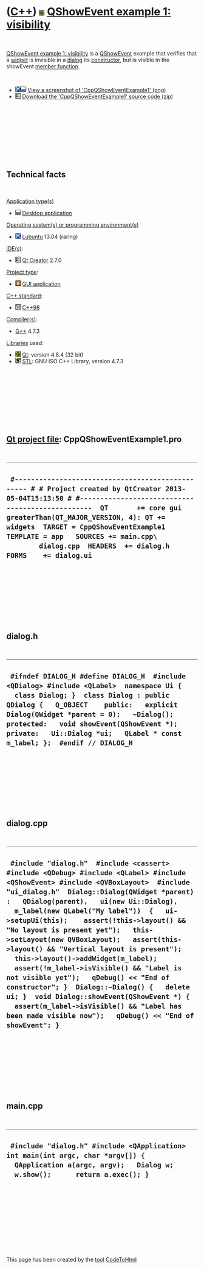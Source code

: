 



 

 

 

 

 

([C++](Cpp.htm)) ![Qt](PicQt.png) [QShowEvent example 1: visibility](CppQShowEventExample1.htm)
===============================================================================================

 

[QShowEvent example 1: visibility](CppQShowEventExample1.htm) is a
[QShowEvent](CppQShowEvent.htm) example that verifies that a
[widget](CppQWidget.htm) is invisible in a [dialog](CppQDialog.htm) its
[constructor](CppConstructor.htm), but is visible in the showEvent
[member function](CppMemberFunction.htm).

 

-   ![Lubuntu](PicLubuntu.png)![Desktop](PicDesktop.png) [View a
    screenshot of
    'CppQShowEventExample1' (png)](CppQShowEventExample1.png)
-   ![Qt Creator](PicQtCreator.png) [Download the
    'CppQShowEventExample1' source
    code (zip)](CppQShowEventExample1.zip)

 

 

 

 

 

Technical facts
---------------

 

[Application type(s)](CppApplication.htm)

-   ![Desktop](PicDesktop.png) [Desktop
    application](CppDesktopApplication.htm)

[Operating system(s) or programming environment(s)](CppOs.htm)

-   ![Lubuntu](PicLubuntu.png) [Lubuntu](CppLubuntu.htm) 13.04 (raring)

[IDE(s)](CppIde.htm):

-   ![Qt Creator](PicQtCreator.png) [Qt Creator](CppQtCreator.htm) 2.7.0

[Project type](CppQtProjectType.htm):

-   ![GUI](PicGui.png) [GUI application](CppGuiApplication.htm)

[C++ standard](CppStandard.htm):

-   ![C++98](PicCpp98.png) [C++98](Cpp98.htm)

[Compiler(s)](CppCompiler.htm):

-   [G++](CppGpp.htm) 4.7.3

[Libraries](CppLibrary.htm) used:

-   ![Qt](PicQt.png) [Qt](CppQt.htm): version 4.8.4 (32 bit)
-   ![STL](PicStl.png) [STL](CppStl.htm): GNU ISO C++ Library, version
    4.7.3

 

 

 

 

 

[Qt project file](CppQtProjectFile.htm): CppQShowEventExample1.pro
------------------------------------------------------------------

 

  ------------------------------------------------------------------------------------------------------------------------------------------------------------------------------------------------------------------------------------------------------------------------------------------------------------------------------------------------------------------------------
  ` #------------------------------------------------- # # Project created by QtCreator 2013-05-04T15:13:50 # #-------------------------------------------------  QT       += core gui  greaterThan(QT_MAJOR_VERSION, 4): QT += widgets  TARGET = CppQShowEventExample1 TEMPLATE = app   SOURCES += main.cpp\         dialog.cpp  HEADERS  += dialog.h  FORMS    += dialog.ui`
  ------------------------------------------------------------------------------------------------------------------------------------------------------------------------------------------------------------------------------------------------------------------------------------------------------------------------------------------------------------------------------

 

 

 

 

 

dialog.h
--------

 

  -----------------------------------------------------------------------------------------------------------------------------------------------------------------------------------------------------------------------------------------------------------------------------------------------------------------------------------------------------
  ` #ifndef DIALOG_H #define DIALOG_H  #include <QDialog> #include <QLabel>  namespace Ui {   class Dialog; }  class Dialog : public QDialog {   Q_OBJECT    public:   explicit Dialog(QWidget *parent = 0);   ~Dialog();  protected:   void showEvent(QShowEvent *);    private:   Ui::Dialog *ui;   QLabel * const m_label; };  #endif // DIALOG_H`
  -----------------------------------------------------------------------------------------------------------------------------------------------------------------------------------------------------------------------------------------------------------------------------------------------------------------------------------------------------

 

 

 

 

 

dialog.cpp
----------

 

  ------------------------------------------------------------------------------------------------------------------------------------------------------------------------------------------------------------------------------------------------------------------------------------------------------------------------------------------------------------------------------------------------------------------------------------------------------------------------------------------------------------------------------------------------------------------------------------------------------------------------------------------------------------------------------------------------------------------------------------------------------------------------------------
  ` #include "dialog.h"  #include <cassert> #include <QDebug> #include <QLabel> #include <QShowEvent> #include <QVBoxLayout>  #include "ui_dialog.h"  Dialog::Dialog(QWidget *parent) :   QDialog(parent),   ui(new Ui::Dialog),   m_label(new QLabel("My label"))  {   ui->setupUi(this);    assert(!this->layout() && "No layout is present yet");   this->setLayout(new QVBoxLayout);   assert(this->layout() && "Vertical layout is present");    this->layout()->addWidget(m_label);   assert(!m_label->isVisible() && "Label is not visible yet");   qDebug() << "End of constructor"; }  Dialog::~Dialog() {   delete ui; }  void Dialog::showEvent(QShowEvent *) {   assert(m_label->isVisible() && "Label has been made visible now");   qDebug() << "End of showEvent"; }`
  ------------------------------------------------------------------------------------------------------------------------------------------------------------------------------------------------------------------------------------------------------------------------------------------------------------------------------------------------------------------------------------------------------------------------------------------------------------------------------------------------------------------------------------------------------------------------------------------------------------------------------------------------------------------------------------------------------------------------------------------------------------------------------------

 

 

 

 

 

main.cpp
--------

 

  ------------------------------------------------------------------------------------------------------------------------------------------------------------------
  ` #include "dialog.h" #include <QApplication>  int main(int argc, char *argv[]) {   QApplication a(argc, argv);   Dialog w;   w.show();      return a.exec(); }`
  ------------------------------------------------------------------------------------------------------------------------------------------------------------------

 

 

 

 

 





 




This page has been created by the [tool](Tools.htm)
[CodeToHtml](ToolCodeToHtml.htm)
